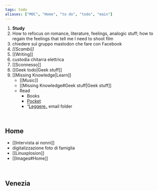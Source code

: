 ```yaml
---
tags: todo
aliases: ["MOC", "Home", "to do", "todo", "main"]
---
```

1. **Study**
1. How to refocus on romance, literature, feelings, analogic stuff; how to regain the feelings that tell me I need to shoot film
1. chiedere sul gruppo mastodon che fare con Facebook
2. *[[Scambi]]*
3. [[Writing]]
7. custodia chitarra elettrica
8. [[Sconnesso]]
9. [[Geek todo|Geek stuff]]
10. [[Missing Knowledge|Learn]]
	- [[Music]]
	- [[Missing Knowledge#Geek stuff|Geek stuff]]
	- Read
		- Books
		- [Pocket](https://app.getpocket.com "Pocket")
		- “[Leggere](https://beta.protonmail.com "ProtonMail web app")„ email folder

<br>

## Home

- [[Intervista ai nonni]]
- digitalizzazione foto di famiglia
- [[Linuxplosion]]
- [[Images#Home]]

<br>

## Venezia

